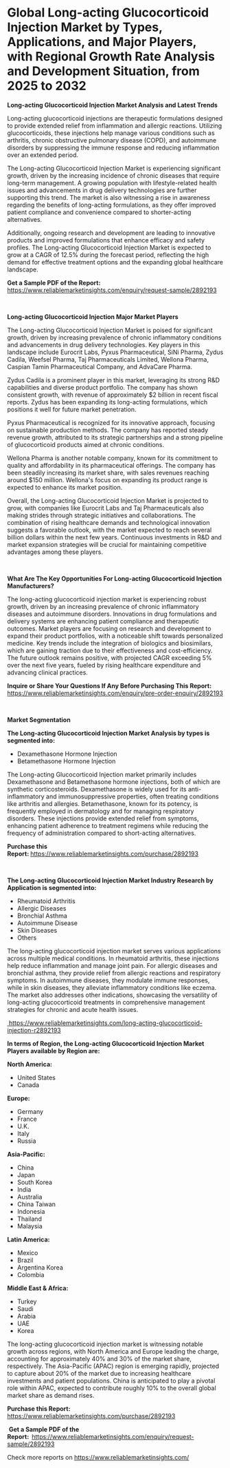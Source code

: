 <p><h1>Global Long-acting Glucocorticoid Injection Market by Types, Applications, and Major Players, with Regional Growth Rate Analysis and Development Situation, from 2025 to 2032</h1></p><p><strong>Long-acting Glucocorticoid Injection Market Analysis and Latest Trends</strong></p>
<p><p>Long-acting glucocorticoid injections are therapeutic formulations designed to provide extended relief from inflammation and allergic reactions. Utilizing glucocorticoids, these injections help manage various conditions such as arthritis, chronic obstructive pulmonary disease (COPD), and autoimmune disorders by suppressing the immune response and reducing inflammation over an extended period.</p><p>The Long-acting Glucocorticoid Injection Market is experiencing significant growth, driven by the increasing incidence of chronic diseases that require long-term management. A growing population with lifestyle-related health issues and advancements in drug delivery technologies are further supporting this trend. The market is also witnessing a rise in awareness regarding the benefits of long-acting formulations, as they offer improved patient compliance and convenience compared to shorter-acting alternatives.</p><p>Additionally, ongoing research and development are leading to innovative products and improved formulations that enhance efficacy and safety profiles. The Long-acting Glucocorticoid Injection Market is expected to grow at a CAGR of 12.5% during the forecast period, reflecting the high demand for effective treatment options and the expanding global healthcare landscape.</p></p>
<p><strong>Get a Sample PDF of the Report:&nbsp;</strong> <a href="https://www.reliablemarketinsights.com/enquiry/request-sample/2892193?utm_campaign=3268&utm_medium=2&utm_source=Github&utm_content=ia&utm_term=15032025&utm_id=long-acting-glucocorticoid-injection">https://www.reliablemarketinsights.com/enquiry/request-sample/2892193</a></p>
<p>&nbsp;</p>
<p><strong>Long-acting Glucocorticoid Injection Major Market Players</strong></p>
<p><p>The Long-acting Glucocorticoid Injection Market is poised for significant growth, driven by increasing prevalence of chronic inflammatory conditions and advancements in drug delivery technologies. Key players in this landscape include Eurocrit Labs, Pyxus Pharmaceutical, SiNi Pharma, Zydus Cadila, Weefsel Pharma, Taj Pharmaceuticals Limited, Wellona Pharma, Caspian Tamin Pharmaceutical Company, and AdvaCare Pharma.</p><p>Zydus Cadila is a prominent player in this market, leveraging its strong R&D capabilities and diverse product portfolio. The company has shown consistent growth, with revenue of approximately $2 billion in recent fiscal reports. Zydus has been expanding its long-acting formulations, which positions it well for future market penetration.</p><p>Pyxus Pharmaceutical is recognized for its innovative approach, focusing on sustainable production methods. The company has reported steady revenue growth, attributed to its strategic partnerships and a strong pipeline of glucocorticoid products aimed at chronic conditions. </p><p>Wellona Pharma is another notable company, known for its commitment to quality and affordability in its pharmaceutical offerings. The company has been steadily increasing its market share, with sales revenues reaching around $150 million. Wellona's focus on expanding its product range is expected to enhance its market position.</p><p>Overall, the Long-acting Glucocorticoid Injection Market is projected to grow, with companies like Eurocrit Labs and Taj Pharmaceuticals also making strides through strategic initiatives and collaborations. The combination of rising healthcare demands and technological innovation suggests a favorable outlook, with the market expected to reach several billion dollars within the next few years. Continuous investments in R&D and market expansion strategies will be crucial for maintaining competitive advantages among these players.</p></p>
<p>&nbsp;</p>
<p><strong>What Are The Key Opportunities For Long-acting Glucocorticoid Injection Manufacturers?</strong></p>
<p><p>The long-acting glucocorticoid injection market is experiencing robust growth, driven by an increasing prevalence of chronic inflammatory diseases and autoimmune disorders. Innovations in drug formulations and delivery systems are enhancing patient compliance and therapeutic outcomes. Market players are focusing on research and development to expand their product portfolios, with a noticeable shift towards personalized medicine. Key trends include the integration of biologics and biosimilars, which are gaining traction due to their effectiveness and cost-efficiency. The future outlook remains positive, with projected CAGR exceeding 5% over the next five years, fueled by rising healthcare expenditure and advancing clinical practices.</p></p>
<p><strong>Inquire or Share Your Questions If Any Before Purchasing This Report:</strong> <a href="https://www.reliablemarketinsights.com/enquiry/pre-order-enquiry/2892193?utm_campaign=3268&utm_medium=2&utm_source=Github&utm_content=ia&utm_term=15032025&utm_id=long-acting-glucocorticoid-injection">https://www.reliablemarketinsights.com/enquiry/pre-order-enquiry/2892193</a></p>
<p>&nbsp;</p>
<p><strong>Market Segmentation</strong></p>
<p><strong>The Long-acting Glucocorticoid Injection Market Analysis by types is segmented into:</strong></p>
<p><ul><li>Dexamethasone Hormone Injection</li><li>Betamethasone Hormone Injection</li></ul></p>
<p><p>The Long-acting Glucocorticoid Injection market primarily includes Dexamethasone and Betamethasone hormone injections, both of which are synthetic corticosteroids. Dexamethasone is widely used for its anti-inflammatory and immunosuppressive properties, often treating conditions like arthritis and allergies. Betamethasone, known for its potency, is frequently employed in dermatology and for managing respiratory disorders. These injections provide extended relief from symptoms, enhancing patient adherence to treatment regimens while reducing the frequency of administration compared to short-acting alternatives.</p></p>
<p><strong>Purchase this Report:&nbsp;</strong><a href="https://www.reliablemarketinsights.com/purchase/2892193?utm_campaign=3268&utm_medium=2&utm_source=Github&utm_content=ia&utm_term=15032025&utm_id=long-acting-glucocorticoid-injection">https://www.reliablemarketinsights.com/purchase/2892193</a></p>
<p>&nbsp;</p>
<p><strong>The Long-acting Glucocorticoid Injection Market Industry Research by Application is segmented into:</strong></p>
<p><ul><li>Rheumatoid Arthritis</li><li>Allergic Diseases</li><li>Bronchial Asthma</li><li>Autoimmune Disease</li><li>Skin Diseases</li><li>Others</li></ul></p>
<p><p>The long-acting glucocorticoid injection market serves various applications across multiple medical conditions. In rheumatoid arthritis, these injections help reduce inflammation and manage joint pain. For allergic diseases and bronchial asthma, they provide relief from allergic reactions and respiratory symptoms. In autoimmune diseases, they modulate immune responses, while in skin diseases, they alleviate inflammatory conditions like eczema. The market also addresses other indications, showcasing the versatility of long-acting glucocorticoid treatments in comprehensive management strategies for chronic and acute health issues.</p></p>
<p><a href="https://www.reliablemarketinsights.com/long-acting-glucocorticoid-injection-r2892193?utm_campaign=3268&utm_medium=2&utm_source=Github&utm_content=ia&utm_term=15032025&utm_id=long-acting-glucocorticoid-injection">&nbsp;https://www.reliablemarketinsights.com/long-acting-glucocorticoid-injection-r2892193</a></p>
<p><strong>In terms of Region, the Long-acting Glucocorticoid Injection Market Players available by Region are:</strong></p>
<p>
    <p> <strong> North America: </strong>
        <ul>
            <li>United States</li>
            <li>Canada</li>
        </ul>
        </p> 
    <p> <strong> Europe: </strong>
        <ul>
            <li>Germany</li>
            <li>France</li>
            <li>U.K.</li>
            <li>Italy</li>
            <li>Russia</li>
        </ul>
        </p> 
    <p> <strong> Asia-Pacific: </strong>
        <ul>
            <li>China</li>
            <li>Japan</li>
            <li>South Korea</li>
            <li>India</li>
            <li>Australia</li>
            <li>China Taiwan</li>
            <li>Indonesia</li>
            <li>Thailand</li>
            <li>Malaysia</li>
        </ul>
        </p> 
    <p> <strong> Latin America: </strong>
        <ul>
            <li>Mexico</li>
            <li>Brazil</li>
            <li>Argentina Korea</li>
            <li>Colombia</li>
        </ul>
        </p> 
    <p> <strong> Middle East & Africa: </strong>
        <ul>
            <li>Turkey</li>
            <li>Saudi</li>
            <li>Arabia</li>
            <li>UAE</li>
            <li>Korea</li>
        </ul>
    </p>
    </p>
<p><p>The long-acting glucocorticoid injection market is witnessing notable growth across regions, with North America and Europe leading the charge, accounting for approximately 40% and 30% of the market share, respectively. The Asia-Pacific (APAC) region is emerging rapidly, projected to capture about 20% of the market due to increasing healthcare investments and patient populations. China is anticipated to play a pivotal role within APAC, expected to contribute roughly 10% to the overall global market share as demand rises.</p></p>
<p><strong>Purchase this Report: </strong><a href="https://www.reliablemarketinsights.com/purchase/2892193?utm_campaign=3268&utm_medium=2&utm_source=Github&utm_content=ia&utm_term=15032025&utm_id=long-acting-glucocorticoid-injection">https://www.reliablemarketinsights.com/purchase/2892193</a></p>
<p>&nbsp;<strong>Get a Sample PDF of the Report:&nbsp;&nbsp;</strong><a href="https://www.reliablemarketinsights.com/enquiry/request-sample/2892193?utm_campaign=3268&utm_medium=2&utm_source=Github&utm_content=ia&utm_term=15032025&utm_id=long-acting-glucocorticoid-injection">https://www.reliablemarketinsights.com/enquiry/request-sample/2892193</a></p>
<p><strong></strong></p>
<p>Check more reports on <a href="https://www.reliablemarketinsights.com/?utm_campaign=3268&utm_medium=2&utm_source=Github&utm_content=ia&utm_term=15032025&utm_id=long-acting-glucocorticoid-injection">https://www.reliablemarketinsights.com/</a></p>